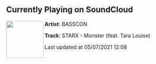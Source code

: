 ## Currently Playing on SoundCloud

[<img align="left" width="100" src="https://i1.sndcdn.com/artworks-QDkbC4cGIfuIDjLo-V1ZBkA-t500x500.jpg">](https://soundcloud.com/basscon/starx-monster-feat-tara-louise)

**Artist**: BASSCON 

**Track**: STARX - Monster (feat. Tara Louise)

Last updated at 05/07/2021 12:08
